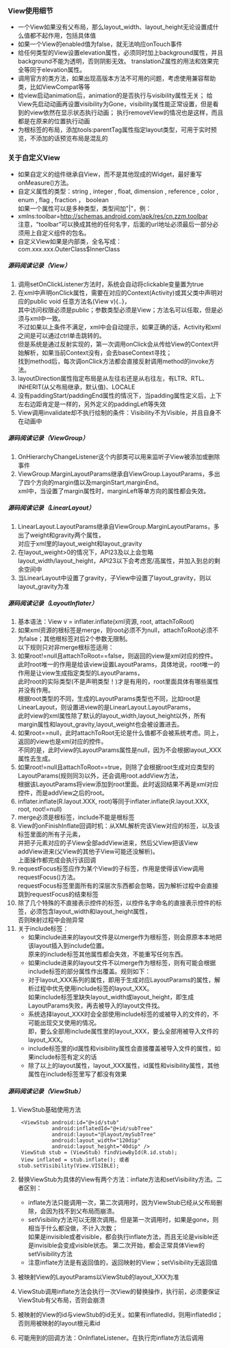 ### View使用细节
- 一个View如果没有父布局，那么layout_width、layout_height无论设置成什么值都不起作用，包括具体值
- 如果一个View的enabled值为false，就无法响应onTouch事件
- 给任何类型的View设置elevation属性，必须同时加上background属性，并且background不能为透明，否则阴影无效。
    translationZ属性的用法和效果完全等同于elevation属性。
- 调用官方的类方法，如果出现高版本方法不可用的问题，考虑使用兼容帮助类，比如ViewCompat等等
- 给view启动animation后，animation的是否执行与visibility属性无关；
    给View先启动动画再设置visibility为Gone，visibility属性能正常设置，但是看到的view依然在显示状态执行动画；
    执行removeView的情况也是这样，而且都是在原来的位置执行动画
- <merge>为根标签的布局，添加tools:parentTag属性指定layout类型，可用于实时预览，不添加的话预览布局是混乱的


### 关于自定义View
- 如果自定义的组件继承自View，而不是其他现成的Widget，最好重写onMeasure()方法。
- 自定义属性的类型：string , integer , float, dimension , reference , color , enum , flag , fraction ， boolean<br>
    如果一个属性可以是多种类型，类型间加"|"，例：<attr name="XXX" format="reference|color" />
- xmlns:toolbar=http://schemas.android.com/apk/res/cn.zzm.toolbar <br>
    注意，“toolbar”可以换成其他的任何名字，后面的url地址必须最后一部分必须用上自定义组件的包名。
- 自定义View如果是内部类，全名写成：com.xxx.xxx.OuterClass$InnerClass


##### 源码阅读记录（View）
1. 调用setOnClickListener方法时，系统会自动将clickable变量置为true
2. 在xml中声明onClick属性，需要在对应的Context(Activity)或其父类中声明对应的public void 任意方法名(View v){..}，  
  其中访问权限必须是public；参数类型必须是View；方法名可以任取，但是必须与xml中一致。  
  不过如果以上条件不满足，xml中会自动提示，如果正确的话，Activity和xml之间是可以通过ctrl单击跳转的。  
  但是系统是通过反射实现的，第一次调用onClick会从传给View的Context开始解析，如果当前Context没有，会去baseContext寻找；  
  找到method后，每次调onClick方法都会直接反射调用method的invoke方法。
3. layoutDirection属性指定布局是从左往右还是从右往左，有LTR、RTL、INHERIT(从父布局继承，默认值)、LOCALE
4. 没有paddingStart/paddingEnd属性的情况下，当padding属性定义后，上下左右边距肯定是一样的，另外定义的paddingLeft等失效
5. View调用invalidate却不执行绘制的条件：Visibility不为Visible，并且自身不在动画中

##### 源码阅读记录（ViewGroup）
1. OnHierarchyChangeListener这个内部类可以用来监听子View被添加或删除事件
2. ViewGroup.MarginLayoutParams继承自ViewGroup.LayoutParams，多出了四个方向的margin值以及marginStart,marginEnd。  
    xml中，当设置了margin属性时，marginLeft等单方向的属性都会失效。
    
##### 源码阅读记录（LinearLayout）
1. LinearLayout.LayoutParams继承自ViewGroup.MarginLayoutParams，多出了weight和gravity两个属性，  
    对应于xml里的layout_weight和layout_gravity
2. 在layout_weight>0的情况下，API23及以上会忽略layout_width/layout_height，API23以下会考虑宽/高属性，并加入到总的剩余空间中
3. 当LinearLayout中设置了gravity，子View中设置了layout_gravity，则以layout_gravity为准

##### 源码阅读记录（LayoutInflater）
1. 基本语法：View v = inflater.inflate(xml资源, root, attachToRoot)
2. 如果xml资源的根标签是merge，则root必须不为null，attachToRoot必须不为false；其他根标签对后2个参数无限制。  
    以下规则只对非merge根标签适用：
3. 如果root!=null且attachToRoot==false，则返回的view是xml对应的控件。  
    此时root唯一的作用是给该view设置LayoutParams，具体地说，root唯一的作用是让view生成指定类型的LayoutParams，  
    此时root的实际类型(不是声明类型！)才是有用的，root里面具体有哪些属性并没有作用。  
    根据root类型的不同，生成的LayoutParams类型也不同，比如root是LinearLayout，则设置进view的是LinearLayout.LayoutParams，  
    此时view的xml属性除了默认的layout_width,layout_height以外，所有margin属性和layout_gravity,layout_weight也会被设置进去。
4. 如果root==null，此时attachToRoot无论是什么值都不会被系统考虑。同上，返回的view也是xml对应的控件。  
    不同的是，此时view的LayoutParams属性是null，因为不会根据layout_XXX属性去生成。
5. 如果root!=null且attachToRoot==true，则除了会根据root生成对应类型的LayoutParams(规则同3)以外，还会调用root.addView方法，  
    根据该LayoutParams将view添加到root里面。此时返回结果不再是xml对应控件，而是addView之后的root。
6. inflater.inflate(R.layout.XXX, root)等同于inflater.inflate(R.layout.XXX, root, root!=null)
7. merge必须是根标签，include不能是根标签
8. View的onFinishInflate回调时机：从XML解析完该View对应的标签，以及该标签里面的所有子元素，  
    并把子元素对应的子View全部addView进来，然后父View把该View addView进来(父View的其他子View可能还没解析)。  
    上面操作都完成会执行该回调
9. requestFocus标签应作为某个View的子标签，作用是使得该View调用requestFocus()方法。  
    requestFocus标签里面所有的深层次东西都会忽略，因为解析过程中会直接跳到requestFocus的结束标签
10. 除了几个特殊的不直接表示控件的标签，以控件名字命名的直接表示控件的标签，必须包含layout_width和layout_height属性，  
    否则映射过程中会抛异常
11. 关于include标签：
    - 如果include进来的layout文件是以merge作为根标签，则会原原本本地把该layout插入到include位置。  
        原来的include标签其他属性都会失效，不能重写任何东西。
    - 如果include进来的layout文件不以merge作为根标签，则有可能会根据include标签的部分属性作出覆盖。规则如下：
    - 对于layout_XXX系列的属性，即用于生成对应LayoutParams的属性，解析过程中优先使用include标签的layout_XXX。  
      如果include标签里缺失layout_width或layout_height，即生成LayoutParams失败，再去被导入的layout文件找。
    - 系统选择layout_XXX时会全部使用include标签的或被导入的文件的，不可能出现交叉使用的情况。  
        即，要么全部用include属性里的layout_XXX，要么全部用被导入文件的layout_XXX。
    - include标签里的id属性和visibility属性会直接覆盖被导入文件的属性，如果include标签有定义的话
    - 除了以上的layout属性，layout_XXX属性，id属性和visibility属性，其他属性在include标签里写了都没有效果
    
##### 源码阅读记录（ViewStub）
1. ViewStub基础使用方法

        <ViewStub android:id="@+id/stub"
                  android:inflatedId="@+id/subTree"
                  android:layout="@layout/mySubTree"
                  android:layout_width="120dip"
                  android:layout_height="40dip" />
        ViewStub stub = (ViewStub) findViewById(R.id.stub);
        View inflated = stub.inflate(); 或者 stub.setVisibility(View.VISIBLE);
        
2. 替换ViewStub为具体的View有两个方法：inflate方法和setVisibility方法。二者区别：
    - inflate方法只能调用一次，第二次调用时，因为ViewStub已经从父布局删除，会因为找不到父布局而崩溃。
    - setVisibility方法可以无限次调用。但是第一次调用时，如果是gone，则相当于什么都没做，不计入次数；  
      如果是invisible或者visible，都会执行inflate方法，而且无论是visible还是invisible会变成visible状态。
      第二次开始，都会正常具体View的setVisibility方法
    - 注意inflate方法是有返回值的，返回映射的View；setVisibility无返回值
3. 被映射View的LayoutParams以ViewStub的layout_XXX为准
4. ViewStub调用inflate方法会执行一次View的替换操作，执行前，必须要保证ViewStub有父布局，否则会崩溃
5. 被映射的View的id与viewStub的id无关。如果有inflatedId，则用inflatedId；否则用被映射的layout根元素id
6. 可能用到的回调方法：OnInflateListener。在执行完inflate方法后调用
